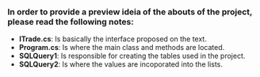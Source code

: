 ### In order to provide a preview ideia of the abouts of the project, please read the following notes:

* **ITrade.cs**: Is basically the interface proposed on the text.
* **Program.cs**: Is where the main class and  methods are located.
* **SQLQuery1**: Is responsible for creating the tables used in the project.
* **SQLQuery2**: Is where the values are incoporated into the lists.
